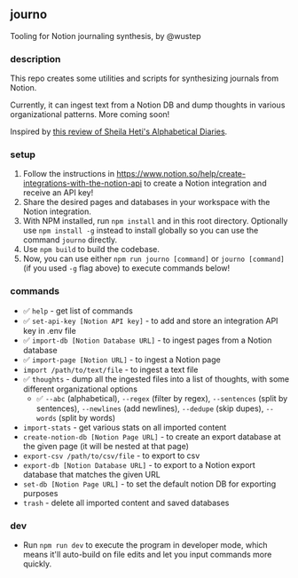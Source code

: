 ## journo
Tooling for Notion journaling synthesis, by @wustep

### description
This repo creates some utilities and scripts for synthesizing journals from Notion.

Currently, it can ingest text from a Notion DB and dump thoughts in various organizational patterns. More coming soon!

Inspired by [this review of Sheila Heti's Alphabetical Diaries](https://artreview.com/sheila-heti-alphabetical-diaries/).

### setup
1. Follow the instructions in https://www.notion.so/help/create-integrations-with-the-notion-api to create a Notion integration and receive an API key!
2. Share the desired pages and databases in your workspace with the Notion integration.
3. With NPM installed, run `npm install` and in this root directory. Optionally use `npm install -g` instead to install globally so you can use the command `journo` directly.
4. Use `npm build` to build the codebase.
5. Now, you can use either `npm run journo [command]` or `journo [command]` (if you used `-g` flag above) to execute commands below!

### commands
- ✅ `help` - get list of commands
- ✅ `set-api-key [Notion API key]` - to add and store an integration API key in .env file
- ✅ `import-db [Notion Database URL]` - to ingest pages from a Notion database
- ✅ `import-page [Notion URL]` - to ingest a Notion page
- `import /path/to/text/file` - to ingest a text file
- ✅ `thoughts` - dump all the ingested files into a list of thoughts, with some different organizational options
  - ✅ `--abc` (alphabetical), `--regex` (filter by regex), `--sentences` (split by sentences), `--newlines` (add newlines), `--dedupe` (skip dupes), `--words` (split by words)
- `import-stats` - get various stats on all imported content
- `create-notion-db [Notion Page URL]` - to create an export database at the given page (it will be nested at that page)
- `export-csv /path/to/csv/file` - to export to csv
- `export-db [Notion Database URL]` - to export to a Notion export database that matches the given URL
- `set-db [Notion Page URL]` - to set the default notion DB for exporting purposes
- `trash` - delete all imported content and saved databases

### dev
- Run `npm run dev` to execute the program in developer mode, which means it'll auto-build on file edits and let you input commands more quickly.